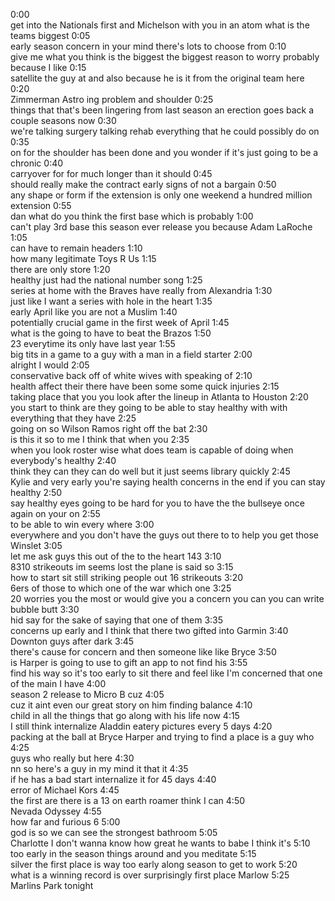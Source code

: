 0:00	
get into the Nationals first and Michelson with you in an atom what is the teams biggest
0:05	
early season concern in your mind there's lots to choose from
0:10	
give me what you think is the biggest the biggest reason to worry probably because I like
0:15	
satellite the guy at and also because he is it from the original team here
0:20	
Zimmerman Astro ing problem and shoulder
0:25	
things that that's been lingering from last season an erection goes back a couple seasons now
0:30	
we're talking surgery talking rehab everything that he could possibly do on
0:35	
on for the shoulder has been done and you wonder if it's just going to be a chronic
0:40	
carryover for for much longer than it should
0:45	
should really make the contract early signs of not a bargain
0:50	
any shape or form if the extension is only one weekend a hundred million extension
0:55	
dan what do you think the first base which is probably
1:00	
can't play 3rd base this season ever release you because Adam LaRoche
1:05	
can have to remain headers
1:10	
how many legitimate Toys R Us
1:15	
there are only store
1:20	
healthy just had the national number song
1:25	
series at home with the Braves have really from Alexandria
1:30	
just like I want a series with hole in the heart
1:35	
early April like you are not a Muslim
1:40	
potentially crucial game in the first week of April
1:45	
what is the going to have to beat the Brazos
1:50	
23 everytime its only have last year
1:55	
big tits in a game to a guy with a man in a field starter
2:00	
alright I would
2:05	
conservative back off of white wives with speaking of
2:10	
health affect their there have been some some quick injuries
2:15	
taking place that you you look after the lineup in Atlanta to Houston
2:20	
you start to think are they going to be able to stay healthy with with everything that they have
2:25	
going on so Wilson Ramos right off the bat
2:30	
is this it so to me I think that when you
2:35	
when you look roster wise what does team is capable of doing when everybody's healthy
2:40	
think they can they can do well but it just seems library quickly
2:45	
Kylie and very early you're saying health concerns in the end if you can stay healthy
2:50	
say healthy eyes going to be hard for you to have the the bullseye once again on your on
2:55	
to be able to win every where
3:00	
everywhere and you don't have the guys out there to to help you get those Winslet
3:05	
let me ask guys this out of the to the heart 143
3:10	
8310 strikeouts im seems lost the plane is said so
3:15	
how to start sit still striking people out 16 strikeouts
3:20	
6ers of those to which one of the war which one
3:25	
20 worries you the most or would give you a concern you can you can write bubble butt
3:30	
hid say for the sake of saying that one of them
3:35	
concerns up early and I think that there two gifted into Garmin
3:40	
Downton guys after dark
3:45	
there's cause for concern and then someone like like Bryce
3:50	
is Harper is going to use to gift an app to not find his
3:55	
find his way so it's too early to sit there and feel like I'm concerned that one of the main I have
4:00	
season 2 release to Micro B cuz
4:05	
cuz it aint even our great story on him finding balance
4:10	
child in all the things that go along with his life now
4:15	
I still think internalize Aladdin eatery pictures every 5 days
4:20	
packing at the ball at Bryce Harper and trying to find a place is a guy who
4:25	
guys who really but here
4:30	
nn so here's a guy in my mind it that it
4:35	
if he has a bad start internalize it for 45 days
4:40	
error of Michael Kors
4:45	
the first are there is a 13 on earth roamer think I can
4:50	
Nevada Odyssey
4:55	
how far and furious 6
5:00	
god is so we can see the strongest bathroom
5:05	
Charlotte I don't wanna know how great he wants to babe I think it's
5:10	
too early in the season things around and you meditate
5:15	
silver the first place is way too early along season to get to work
5:20	
what is a winning record is over surprisingly first place Marlow
5:25	
Marlins Park tonight